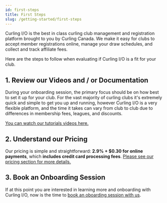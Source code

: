 ```yaml
---
id: first-steps
title: First Steps
slug: /getting-started/first-steps
---
```


Curling I/O is the best in class curling club management and registration platform brought to you by Curling Canada.
We make it easy for clubs to accept member registrations online, manage your draw schedules, and collect and track affiliate fees.

Here are the steps to follow when evaluating if Curling I/O is a fit for your club.

## 1. Review our Videos and / or Documentation

During your onboarding session, the primary focus should be on how best to set it up for your club.
For the vast majority of curling clubs it's extremely quick and simple to get you up and running, however Curling I/O is a very flexible platform, and the time it takes can vary from club to club due to differences in membership fees, leagues, and discounts.

[You can watch our tutorials videos here.](https://www.youtube.com/channel/UChVVi0PxRcavHZO-CCwrT5A)

## 2. Understand our Pricing

Our pricing is simple and straightforward: **2.9% + $0.30 for online payments**, which **includes credit card processing fees**.
[Please see our pricing section for more details.](/docs/getting-started/pricing)


## 3. Book an Onboarding Session

If at this point you are interested in learning more and onboarding with Curling I/O, now is the time to [book an oboarding session with us](/docs/getting-started/book-an-onboarding-session).
